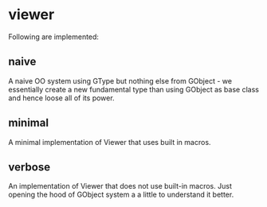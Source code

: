 # viewer

Following are implemented:

naive
-----
A naive OO system using GType but nothing else from GObject - we essentially create a new fundamental type than using GObject as base class and hence loose all of its power.


minimal
----
A minimal implementation of Viewer that uses built in macros.

verbose
-----
An implementation of Viewer that does not use built-in macros. Just opening the hood of GObject system a a little to understand it better.

